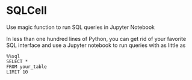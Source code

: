 # SQLCell
Use magic function to run SQL queries in Jupyter Notebook

In less than one hundred lines of Python, you can get rid of your favorite SQL interface and
use a Jupyter notebook to run queries with as little as 

    %%sql
    SELECT *
    FROM your_table
    LIMIT 10
